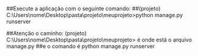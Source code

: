 #
##Execute a aplicação com o seguinte comando:
##(projeto) C:\Users\nome\Desktop\pasta\projeto\meuprojeto>python manage.py runserver

##Atenção o caminho:  (projeto) C:\Users\nome\Desktop\pasta\projeto\meuprojeto>   é onde está o arquivo manage.py
##e o comando é python manage.py runserver
